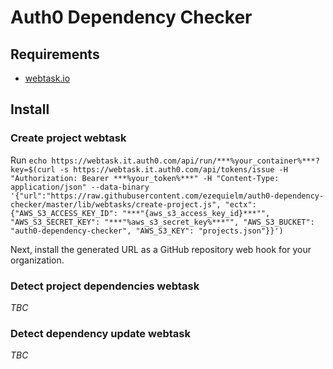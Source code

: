 # Auth0 Dependency Checker

## Requirements
- [webtask.io](https://webtask.io)

## Install

### Create project webtask

Run
`
echo https://webtask.it.auth0.com/api/run/***%your_container%***?key=$(curl -s https://webtask.it.auth0.com/api/tokens/issue -H "Authorization: Bearer ***%your_token%***" -H "Content-Type: application/json" --data-binary '{"url":"https://raw.githubusercontent.com/ezequielm/auth0-dependency-checker/master/lib/webtasks/create-project.js", "ectx": {"AWS_S3_ACCESS_KEY_ID": "***"{aws_s3_access_key_id}***"", "AWS_S3_SECRET_KEY": "***"%aws_s3_secret_key%***"", "AWS_S3_BUCKET": "auth0-dependency-checker", "AWS_S3_KEY": "projects.json"}}')
`

Next, install the generated URL as a GitHub repository web hook for your organization.

### Detect project dependencies webtask
*TBC*

### Detect dependency update webtask
*TBC*
